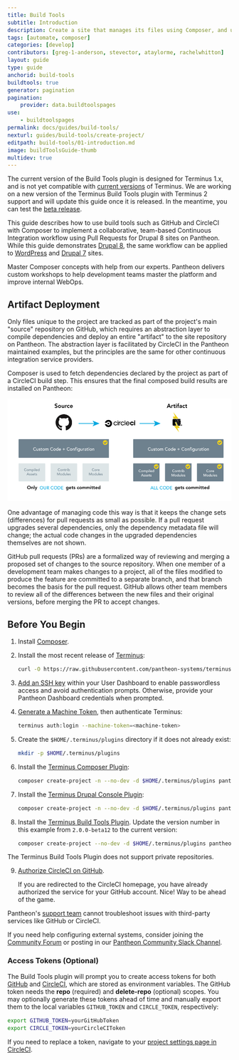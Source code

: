```yaml
---
title: Build Tools
subtitle: Introduction
description: Create a site that manages its files using Composer, and uses a GitHub PR workflow with Behat tests run via Circle CI.
tags: [automate, composer]
categories: [develop]
contributors: [greg-1-anderson, stevector, ataylorme, rachelwhitton]
layout: guide
type: guide
anchorid: build-tools
buildtools: true
generator: pagination
pagination:
    provider: data.buildtoolspages
use:
    - buildtoolspages
permalink: docs/guides/build-tools/
nexturl: guides/build-tools/create-project/
editpath: build-tools/01-introduction.md
image: buildToolsGuide-thumb
multidev: true
---
```


<Alert type="danger" title="Warning">

The current version of the Build Tools plugin is designed for Terminus 1.x, and is not yet compatible with [current versions](/terminus/updates/) of Terminus. We are working on a new version of the Terminus Build Tools plugin with Terminus 2 support and will update this guide once it is released. In the meantime, you can test the [beta release](https://github.com/pantheon-systems/terminus-build-tools-plugin/releases/latest).

</Alert>

This guide describes how to use build tools such as GitHub and CircleCI with Composer to implement a collaborative, team-based Continuous Integration workflow using Pull Requests for Drupal 8 sites on Pantheon. While this guide demonstrates [Drupal 8](https://github.com/pantheon-systems/example-drops-8-composer), the same workflow can be applied to [WordPress](https://github.com/pantheon-systems/example-wordpress-composer) and [Drupal 7](https://github.com/pantheon-systems/example-drops-7-composer) sites.

<BuildTools />

<Enablement title="Automation Training" link="https://pantheon.io/agencies/learn-pantheon?docs">

Master Composer concepts with help from our experts. Pantheon delivers custom workshops to help development teams master the platform and improve internal WebOps.

</Enablement>

## Artifact Deployment
Only files unique to the project are tracked as part of the project's main "source" repository on GitHub, which requires an abstraction layer to compile dependencies and deploy an entire "artifact" to the site repository on Pantheon. The abstraction layer is facilitated by CircleCI in the Pantheon maintained examples, but the principles are the same for other continuous integration service providers.

Composer is used to fetch dependencies declared by the project as part of a CircleCI build step. This ensures that the final composed build results are installed on Pantheon:

![Artifact Deployment](../../../images/artifact-deployment.png)

<Accordion title="Pull Requests" id="understand-pr" icon="lightbulb">

One advantage of managing code this way is that it keeps the change sets (differences) for pull requests as small as possible. If a pull request upgrades several dependencies, only the dependency metadata file will change; the actual code changes in the upgraded dependencies themselves are not shown.

GitHub pull requests (PRs) are a formalized way of reviewing and merging a proposed set of changes to the source repository. When one member of a development team makes changes to a project, all of the files modified to produce the feature are committed to a separate branch, and that branch becomes the basis for the pull request. GitHub allows other team members to review all of the differences between the new files and their original versions, before merging the PR to accept changes.

</Accordion>

## Before You Begin

1. Install [Composer](https://getcomposer.org).
2. Install the most recent release of [Terminus](/terminus/):

    ```bash
    curl -O https://raw.githubusercontent.com/pantheon-systems/terminus-installer/master/builds/installer.phar && php installer.phar install
    ```

3. [Add an SSH key](/ssh-keys/) within your User Dashboard to enable passwordless access and avoid authentication prompts. Otherwise, provide your Pantheon Dashboard credentials when prompted.

4. [Generate a Machine Token](https://dashboard.pantheon.io/machine-token/create), then authenticate Terminus:

      ```bash
      terminus auth:login --machine-token=<machine-token>
      ```

5. Create the `$HOME/.terminus/plugins` directory if it does not already exist:

      ```bash
      mkdir -p $HOME/.terminus/plugins
      ```

6. Install the [Terminus Composer Plugin](https://github.com/pantheon-systems/terminus-composer-plugin):

    ```bash
    composer create-project -n --no-dev -d $HOME/.terminus/plugins pantheon-systems/terminus-composer-plugin:~1
    ```

7. Install the [Terminus Drupal Console Plugin](https://github.com/pantheon-systems/terminus-drupal-console-plugin):

    ```bash
    composer create-project -n --no-dev -d $HOME/.terminus/plugins pantheon-systems/terminus-drupal-console-plugin:~1
    ```

8. Install the [Terminus Build Tools Plugin](https://github.com/pantheon-systems/terminus-build-tools-plugin). Update the version number in this example from `2.0.0-beta12` to the current version:

    ```bash
    composer create-project --no-dev -d $HOME/.terminus/plugins pantheon-systems/terminus-build-tools-plugin:^2.0.0-beta12
    ```

  <Alert title="Note" type="info">

  The Terminus Build Tools Plugin does not support private repositories.

  </Alert>

9. [Authorize CircleCI on GitHub](https://github.com/login/oauth/authorize?client_id=78a2ba87f071c28e65bb).

    If you are redirected to the CircleCI homepage, you have already authorized the service for your GitHub account. Nice! Way to be ahead of the game.

<Alert title="Note" type="info">

Pantheon's [support team](/support/) cannot troubleshoot issues with third-party services like GitHub or CircleCI.

If you need help configuring external systems, consider joining the [Community Forum](https://discuss.pantheon.io/) or posting in our [Pantheon Community Slack Channel](https://slackin.pantheon.io/).

</Alert>


### Access Tokens (Optional)

The Build Tools plugin will prompt you to create access tokens for both [GitHub](https://github.com/settings/tokens) and [CircleCI](https://circleci.com/account/api), which are stored as environment variables. The GitHub token needs the **repo** (required) and **delete-repo** (optional) scopes. You may optionally generate these tokens ahead of time and manually export them to the local variables `GITHUB_TOKEN` and `CIRCLE_TOKEN`, respectively:

```bash
export GITHUB_TOKEN=yourGitHubToken
export CIRCLE_TOKEN=yourCircleCIToken
```

If you need to replace a token, navigate to your [project settings page in CircleCI](https://circleci.com/docs/2.0/env-vars/#adding-environment-variables-in-the-app).
